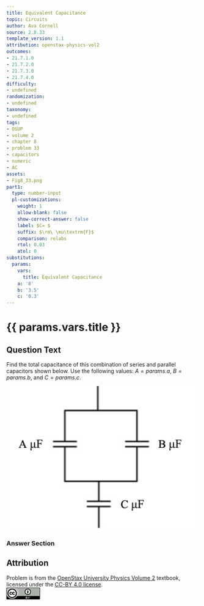 ```yaml
---
title: Equivalent Capacitance
topic: Circuits
author: Ava Cornell
source: 2.8.33
template_version: 1.1
attribution: openstax-physics-vol2
outcomes:
- 21.7.1.0
- 21.7.2.0
- 21.7.3.0
- 21.7.4.0
difficulty:
- undefined
randomization:
- undefined
taxonomy:
- undefined
tags:
- OSUP
- volume 2
- chapter 8
- problem 33
- capacitors
- numeric
- AC
assets:
- Fig8_33.png
part1:
  type: number-input
  pl-customizations:
    weight: 1
    allow-blank: false
    show-correct-answer: false
    label: $C= $
    suffix: $\rm\ \mu\textrm{F}$
    comparison: relabs
    rtol: 0.03
    atol: 0
substitutions:
  params:
    vars:
      title: Equivalent Capacitance
    a: '8'
    b: '3.5'
    c: '0.3'
---
```

# {{ params.vars.title }}

## Question Text

Find the total capacitance of this combination of series and parallel capacitors shown below. Use the following values: $A = {{params.a }}$, $B = {{params.b }}$, and $C = {{params.c }}$.

<img src="Fig8_33.png">

### Answer Section

## Attribution

Problem is from the [OpenStax University Physics Volume 2](https://openstax.org/details/books/university-physics-volume-2) textbook, licensed under the [CC-BY 4.0 license](https://creativecommons.org/licenses/by/4.0/).<br>![Image representing the Creative Commons 4.0 BY license.](https://raw.githubusercontent.com/firasm/bits/master/by.png)